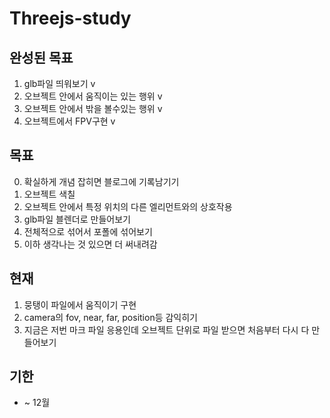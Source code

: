 # Threejs-study

## 완성된 목표
1. glb파일 띄워보기 v
2. 오브젝트 안에서 움직이는 있는 행위 v
3. 오브젝트 안에서 밖을 볼수있는 행위 v
4. 오브젝트에서 FPV구현 v
## 목표
0. 확실하게 개념 잡히면 블로그에 기록남기기
1. 오브젝트 색칠
2. 오브젝트 안에서 특정 위치의 다른 엘리먼트와의 상호작용
3. glb파일 블렌더로 만들어보기
4. 전체적으로 섞어서 포폴에 섞어보기
5. 이하 생각나는 것 있으면 더 써내려감

## 현재
1. 뭉탱이 파일에서 움직이기 구현
2. camera의 fov, near, far, position등 감익히기
3. 지금은 저번 마크 파일 응용인데 오브젝트 단위로 파일 받으면 처음부터 다시 다 만들어보기

## 기한
- ~ 12월